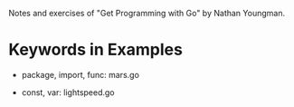 Notes and exercises of "Get Programming with Go" by Nathan Youngman.

# Keywords in Examples

* package, import, func: mars.go

* const, var: lightspeed.go
